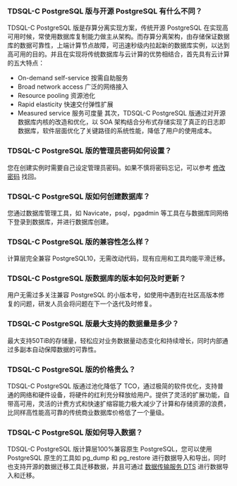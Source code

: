 ### TDSQL-C PostgreSQL 版与开源 PostgreSQL 有什么不同？
TDSQL-C PostgreSQL 版是存算分离实现方案，传统开源 PostgreSQL 在实现高可用时候，常使用数据库复制能力做主从架构。而存算分离架构，由存储保证数据库的数据可靠性，上端计算节点故障，可迅速秒级内拉起新的数据库实例，以达到高可用的目的。并且在实现将传统数据库与云计算的优势相结合，首先具有云计算的五大特点：
- On-demand self-service 按需自助服务
- Broad network access 广泛的网络接入
- Resource pooling 资源池化
- Rapid elasticity 快速交付弹性扩展
- Measured service 服务可度量
其次，TDSQL-C PostgreSQL 版通过对开源数据库内核的改造和优化，以 SOA 架构结合分布式存储实现了真正的日志即数据库，软件层面优化了关键路径的系统性能，降低了用户的使用成本。

### TDSQL-C PostgreSQL 版的管理员密码如何设置？
您在创建实例时需要自己设定管理员密码。如果不慎将密码忘记，可以参考 [修改密码](https://cloud.tencent.com/document/product/1556/68634) 找回。

### TDSQL-C PostgreSQL 版如何创建数据库？
您通过数据库管理工具，如 Navicate，psql，pgadmin 等工具在与数据库同网络下登录到数据库，并进行数据库创建。

### TDSQL-C PostgreSQL 版的兼容性怎么样？
计算层完全兼容 PostgreSQL10，无需改动代码，现有应用和工具均能平滑迁移。

### TDSQL-C PostgreSQL 版数据库的版本如何及时更新？
用户无需过多关注兼容 PostgreSQL 的小版本号，如使用中遇到在社区高版本修复的问题，研发人员会将问题在下一个迭代及时修复。

### TDSQL-C PostgreSQL 版最大支持的数据量是多少？
最大支持50TiB的存储量，轻松应对业务数据量动态变化和持续增长，同时内部通过多副本自动保障数据的可靠性。

### TDSQL-C PostgreSQL 版的价格贵么？
TDSQL-C PostgreSQL 版通过池化降低了 TCO，通过极简的软件优化，支持普通的网络和硬件设备，将硬件的红利充分释放给用户。提供了灵活的扩展功能，自带高可用，灵活的计费方式和快速扩缩容能力极大减少了计算和存储资源的浪费，比同样高性能高可靠的传统商业数据库价格低了一个量级。

### TDSQL-C PostgreSQL 版如何导入数据？
TDSQL-C PostgreSQL 版计算层100%兼容原生 PostgreSQL，您可以使用 PostgreSQL 原生的工具如 pg_dump 和 pg_restore 进行数据导入和导出，同时也支持开源的数据迁移工具迁移数据，并且可通过 [数据传输服务 DTS](https://cloud.tencent.com/document/product/571/68304) 进行数据导入和迁移。

